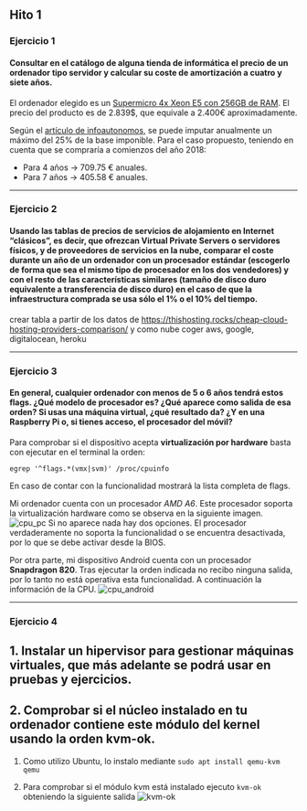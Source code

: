 ## Hito 1

### Ejercicio 1

#### Consultar en el catálogo de alguna tienda de informática el precio de un ordenador tipo servidor y calcular su coste de amortización a cuatro y siete años. 

El ordenador elegido es un [Supermicro 4x Xeon E5 con 256GB de RAM](https://www.newegg.com/Product/Product.aspx?Item=9SIA4GH5GM6670). El precio del producto es de 2.839$, que equivale a 2.400€ aproximadamente.

Según el [artículo de infoautonomos](http://infoautonomos.eleconomista.es/fiscalidad/gastos-deducibles-autonomos-irpf-estimacion-directa/), se puede imputar anualmente un máximo del 25% de la base imponible. Para el caso propuesto, teniendo en cuenta que se compraría a comienzos del año 2018:

- Para 4 años -> 709.75 € anuales.
- Para 7 años -> 405.58 € anuales.

---
### Ejercicio 2

#### Usando las tablas de precios de servicios de alojamiento en Internet “clásicos”, es decir, que ofrezcan Virtual Private Servers o servidores físicos, y de proveedores de servicios en la nube, comparar el coste durante un año de un ordenador con un procesador estándar (escogerlo de forma que sea el mismo tipo de procesador en los dos vendedores) y con el resto de las características similares (tamaño de disco duro equivalente a transferencia de disco duro) en el caso de que la infraestructura comprada se usa sólo el 1% o el 10% del tiempo.

crear tabla a partir de los datos de https://thishosting.rocks/cheap-cloud-hosting-providers-comparison/  y como nube coger aws, google, digitalocean, heroku

---
### Ejercicio 3

#### En general, cualquier ordenador con menos de 5 o 6 años tendrá estos flags. ¿Qué modelo de procesador es? ¿Qué aparece como salida de esa orden? Si usas una máquina virtual, ¿qué resultado da? ¿Y en una Raspberry Pi o, si tienes acceso, el procesador del móvil?

Para comprobar si el dispositivo acepta **virtualización por hardware** basta con ejecutar en el terminal la orden:

`egrep '^flags.*(vmx|svm)' /proc/cpuinfo`

En caso de contar con la funcionalidad mostrará la lista completa de flags.

Mi ordenador cuenta con un procesador *AMD A6*. Este procesador soporta la virtualización hardware como se observa en la siguiente imagen.
![cpu_pc](https://i.imgur.com/60ATYbB.png)
Si no aparece nada hay dos opciones. El procesador verdaderamente no soporta la funcionalidad o se encuentra desactivada, por lo que se debe activar desde la BIOS.


Por otra parte, mi dispositivo Android cuenta con un procesador **Snapdragon 820**. Tras ejecutar la orden indicada no recibo ninguna salida, por lo tanto no está operativa esta funcionalidad. A continuación la información de la CPU.
![cpu_android](https://i.imgur.com/5uD9hbV.png)

---
### Ejercicio 4
## 1. Instalar un hipervisor para gestionar máquinas virtuales, que más adelante se podrá usar en pruebas y ejercicios. 
## 2. Comprobar si el núcleo instalado en tu ordenador contiene este módulo del kernel usando la orden kvm-ok.


1. Como utilizo Ubuntu, lo instalo mediante
`sudo apt install qemu-kvm qemu `

2. Para comprobar si el módulo kvm está instalado ejecuto
`kvm-ok`
obteniendo la siguiente salida
![kvm-ok](https://i.imgur.com/TmDQIhA.png)








